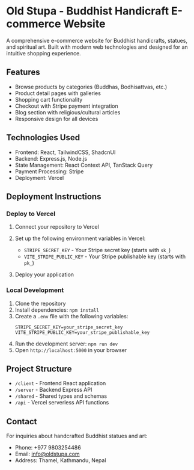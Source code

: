 # Old Stupa - Buddhist Handicraft E-commerce Website

A comprehensive e-commerce website for Buddhist handicrafts, statues, and spiritual art. Built with modern web technologies and designed for an intuitive shopping experience.

## Features

- Browse products by categories (Buddhas, Bodhisattvas, etc.)
- Product detail pages with galleries
- Shopping cart functionality
- Checkout with Stripe payment integration
- Blog section with religious/cultural articles
- Responsive design for all devices

## Technologies Used

- Frontend: React, TailwindCSS, ShadcnUI
- Backend: Express.js, Node.js
- State Management: React Context API, TanStack Query
- Payment Processing: Stripe
- Deployment: Vercel

## Deployment Instructions

### Deploy to Vercel

1. Connect your repository to Vercel
2. Set up the following environment variables in Vercel:
   - `STRIPE_SECRET_KEY` - Your Stripe secret key (starts with `sk_`)
   - `VITE_STRIPE_PUBLIC_KEY` - Your Stripe publishable key (starts with `pk_`)

3. Deploy your application

### Local Development

1. Clone the repository
2. Install dependencies: `npm install`
3. Create a `.env` file with the following variables:
   ```
   STRIPE_SECRET_KEY=your_stripe_secret_key
   VITE_STRIPE_PUBLIC_KEY=your_stripe_publishable_key
   ```
4. Run the development server: `npm run dev`
5. Open `http://localhost:5000` in your browser

## Project Structure

- `/client` - Frontend React application
- `/server` - Backend Express API
- `/shared` - Shared types and schemas
- `/api` - Vercel serverless API functions

## Contact

For inquiries about handcrafted Buddhist statues and art:
- Phone: +977 9803254486
- Email: info@oldstupa.com
- Address: Thamel, Kathmandu, Nepal